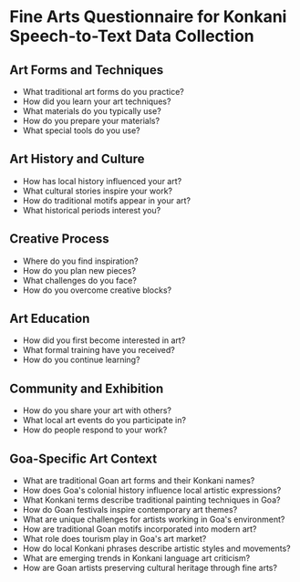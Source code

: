 # Fine Arts Questionnaire for Konkani Speech-to-Text Data Collection

## Art Forms and Techniques

- What traditional art forms do you practice?
- How did you learn your art techniques?
- What materials do you typically use?
- How do you prepare your materials?
- What special tools do you use?

## Art History and Culture

- How has local history influenced your art?
- What cultural stories inspire your work?
- How do traditional motifs appear in your art?
- What historical periods interest you?

## Creative Process

- Where do you find inspiration?
- How do you plan new pieces?
- What challenges do you face?
- How do you overcome creative blocks?

## Art Education

- How did you first become interested in art?
- What formal training have you received?
- How do you continue learning?

## Community and Exhibition

- How do you share your art with others?
- What local art events do you participate in?
- How do people respond to your work?

## Goa-Specific Art Context

- What are traditional Goan art forms and their Konkani names?
- How does Goa's colonial history influence local artistic expressions?
- What Konkani terms describe traditional painting techniques in Goa?
- How do Goan festivals inspire contemporary art themes?
- What are unique challenges for artists working in Goa's environment?
- How are traditional Goan motifs incorporated into modern art?
- What role does tourism play in Goa's art market?
- How do local Konkani phrases describe artistic styles and movements?
- What are emerging trends in Konkani language art criticism?
- How are Goan artists preserving cultural heritage through fine arts?

